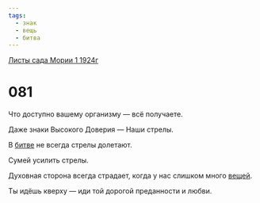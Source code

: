 ```yaml
---
tags:
  - знак
  - вещь
  - битва
---
```


[Листы сада Мории 1 1924г](/agni/1924)

# 081
Что доступно вашему организму — всё получаете.   

Даже знаки Высокого Доверия — Наши стрелы.   

В [битве](/tag/#битва) не всегда стрелы долетают.   

Сумей усилить стрелы.   

Духовная сторона всегда страдает, когда у нас слишком много [вещей](/tag/#вещь).   

Ты идёшь кверху — иди той дорогой преданности и любви.   

